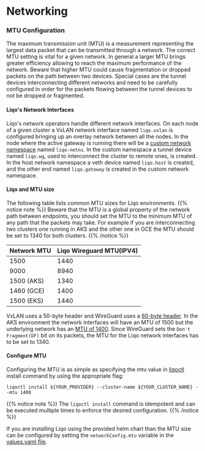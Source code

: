 # Networking

### MTU Configuration

The maximum transmission unit (MTU) is a measurement representing the largest data packet that can be transmitted through a network.
The correct MTU setting is vital for a given network.
In general a larger MTU brings greater efficiency allowing to reach the maximum performance of the network.
Beware that higher MTU could cause fragmentation or dropped packets on the path between two devices.
Special cases are the tunnel devices interconnecting different networks and need to be carefully configured in order for the packets flowing between the tunnel devices to not be dropped or fragmented.

#### Liqo's Network Interfaces

Liqo's network operators handle different network interfaces.
On each node of a given cluster a VxLAN network interface named `liqo.vxlan` is configured bringing up an overlay network between all the nodes. 
In the node where the active gateway is running there will be a [custom network namespace](../../../concepts/networking/components/gateway/#tunnel-operator) named `liqo-netns`.
In the custom namespace a tunnel device named `liqo.wg`, used to interconnect the cluster to remote ones, is created.
In the host network namespace a veth device named `liqo.host` is created, and the other end named `liqo.gateway` is created in the custom network namespace.

#### Liqo and MTU size

The following table lists common MTU sizes for Liqo environments.
{{% notice note %}}
Beware that the MTU is a global property of the network path between endpoints, you should set the MTU to the minimum MTU of any path that the packets may take. 
For example if you are interconnecting two clusters one running in AKS and the other one in GCE the MTU should be set to 1340 for both clusters.
{{% /notice %}}

|Network MTU	| Liqo Wireguard MTU(IPV4)  |   	
|---	        |---                        |
|   1500        |   1440                    |
|   9000	    |   8940                    |
|   1500 (AKS)  |   1340                    |
|   1460 (GCE)  |   1400                    |
|   1500 (EKS)  |   1440                    |

VxLAN uses a 50-byte header and WireGuard uses a [60-byte header](https://lists.zx2c4.com/pipermail/wireguard/2017-December/002201.html).
In the AKS environment the network interfaces will have an MTU of 1500 but the underlying network has an [MTU of 1400](https://docs.microsoft.com/en-us/azure/virtual-network/virtual-network-tcpip-performance-tuning#azure-and-vm-mtu).
Since WireGuard sets the `Don't Fragment(DF)` bit on its packets, the MTU for the Liqo network interfaces has to be set to 1340.

#### Configure MTU

Configuring the MTU is as simple as specifying the mtu value in [liqoctl](../../../installation/#quick-installation) install command by using the appropriate flag:

```
liqoctl install ${YOUR_PROVIDER} --cluster-name ${YOUR_CLUSTER_NAME} --mtu 1400
```
{{% notice note %}}
The `liqoctl install` command is idempotent and can be executed multiple times to enforce the desired configuration.
{{% /notice %}}

If you are installing Liqo using the provided helm chart than the MTU size can be configured by setting the `networkConfig.mtu` variable in the [values.yaml file](../../../installation/chart_values/#values).



